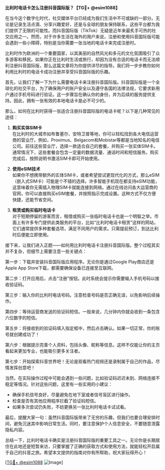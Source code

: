 **比利时电话卡怎么注册抖音国际版？【TG💪+ @esim1088】**

在当今这个数字化时代，社交媒体平台已经成为我们生活中不可或缺的一部分。无论是记录生活点滴、分享兴趣爱好，还是与全球的朋友保持联系，这些平台都为我们提供了无限的可能性。而抖音国际版（TikTok）无疑是近年来最炙手可热的社交应用之一。然而，对于许多生活在海外的用户来说，注册和使用抖音国际版可能会遇到一些小障碍，特别是当你需要一张当地的电话卡来完成注册时。

比利时作为欧洲的一个重要国家，以其美丽的自然风光和多元的文化氛围吸引了众多游客和移民。如果你正在比利时生活或旅行，却因为没有合适的电话卡而无法顺利注册抖音国际版，那么这篇文章将为你提供详尽的指导。我们将一步步教你如何利用比利时的电话卡成功注册并享受抖音国际版的乐趣。

首先，让我们了解一下为什么需要电话卡来注册抖音国际版。抖音国际版是一个全球化的社交平台，为了确保用户的账户安全以及遵守各国的法律法规，它要求新用户通过手机号码进行验证。这一步骤旨在确认你的身份，并为后续的服务提供支持。因此，拥有一张有效的本地电话卡是必不可少的。

那么，如何在比利时获得一张适合注册抖音国际版的电话卡呢？以下是几种常见的途径：

1. **购买实体SIM卡**  
   在比利时的大城市如布鲁塞尔、安特卫普等地，你可以轻松找到各大电信运营商的营业厅。例如，Proximus、Belgacom和Mobistar等都是当地知名的电信公司。前往这些营业厅，选择一款适合自己的套餐，并购买一张实体SIM卡。通常情况下，这些套餐会包含一定量的数据流量、通话时间和短信服务。购买完成后，按照说明书激活SIM卡即可开始使用。

2. **使用eSIM技术**  
   如果你不想携带额外的实体SIM卡，或者希望尝试更现代化的方式，那么eSIM（嵌入式SIM卡）可能是个不错的选择。许多智能手机现在都支持eSIM功能，这意味着你无需插入物理SIM卡就能连接到网络。通过在线访问各大运营商的官网，你可以直接购买eSIM套餐，并按照指示完成设置。这种方式不仅方便快捷，还能节省空间。

3. **租赁或购买临时电话卡**  
   对于短期停留的游客而言，租借或购买一张临时电话卡也是一个明智之举。市面上有许多专门提供此类服务的平台，比如“比利时电话卡租赁”这样的网站，它们通常提供多种套餐选项，满足不同用户的需求。只需提前预订，到达比利时后便能立即使用。

接下来，让我们进入正题——如何用比利时电话卡注册抖音国际版。整个过程其实并不复杂，但细节上需要注意一些关键点：

第一步：下载并安装抖音国际版应用程序。无论你是通过Google Play商店还是Apple App Store下载，都需要确保设备已连接至互联网。

第二步：打开应用后，点击“注册”按钮。此时系统会提示你需要输入手机号码以接收验证码。

第三步：输入你的比利时电话号码。注意检查号码是否正确无误，以免影响后续操作。

第四步：等待运营商发送的验证码短信。一般来说，几分钟内你就会收到一条包含六位数字的短信。

第五步：将接收到的验证码填入指定框中，然后点击确认。如果一切正常，你的账号就创建成功了！

第六步：根据提示完善个人资料，包括头像、昵称等信息。这样不仅能让你的主页看起来更加专业，也能吸引更多关注者。

第七步：开始探索抖音世界吧！无论是观看热门视频还是录制属于自己的作品，尽情发挥创意吧！

当然，在实际操作过程中可能会遇到一些问题，比如验证码迟迟未到、网络连接不稳定等情况。针对这些问题，这里有一些实用的小建议：

- 确保手机信号良好，尽量避免在地下室或者信号盲区进行操作。
- 检查是否有其他应用程序拦截了验证码短信。
- 如果多次尝试仍失败，不妨更换另一张比利时电话卡试试看。

最后，提醒大家一句：虽然抖音国际版带来了无穷的乐趣，但我们也要合理安排时间，避免沉迷其中影响日常生活。同时，要注意保护个人信息安全，不要随意泄露隐私内容。

总结一下，比利时电话卡确实是注册抖音国际版的重要工具之一。无论你是长期居住在此地还是短暂来访，只要掌握了正确的获取方式和使用方法，就能轻松开启属于自己的抖音之旅。希望本文提供的指南对你有所帮助，祝大家玩得开心！

[[TG💪+ @esim1088](https://t.me/s/esim1088) ![Image](https://i.postimg.cc/4NQfJmqS/Snipaste-2025-05-13-00-14-12.png)]
